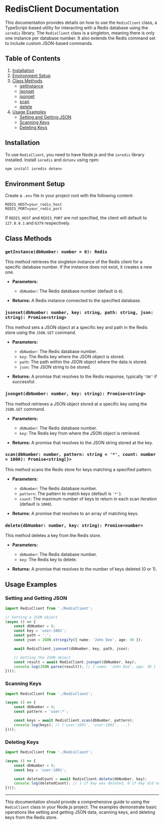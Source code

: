 # RedisClient Documentation

This documentation provides details on how to use the `RedisClient` class, a TypeScript-based utility for interacting with a Redis database using the `ioredis` library. The `RedisClient` class is a singleton, meaning there is only one instance per database number. It also extends the Redis command set to include custom JSON-based commands.

## Table of Contents
1. [Installation](#installation)
2. [Environment Setup](#environment-setup)
3. [Class Methods](#class-methods)
    - [getInstance](#getInstance)
    - [jsonset](#jsonset)
    - [jsonget](#jsonget)
    - [scan](#scan)
    - [delete](#delete)
4. [Usage Examples](#usage-examples)
    - [Setting and Getting JSON](#setting-and-getting-json)
    - [Scanning Keys](#scanning-keys)
    - [Deleting Keys](#deleting-keys)

## Installation

To use `RedisClient`, you need to have Node.js and the `ioredis` library installed. Install `ioredis` and `dotenv` using npm:

```bash
npm install ioredis dotenv
```

## Environment Setup

Create a `.env` file in your project root with the following content:

```
REDIS_HOST=your_redis_host
REDIS_PORT=your_redis_port
```

If `REDIS_HOST` and `REDIS_PORT` are not specified, the client will default to `127.0.0.1` and `6379` respectively.

## Class Methods

### `getInstance(dbNumber: number = 0): Redis`

This method retrieves the singleton instance of the Redis client for a specific database number. If the instance does not exist, it creates a new one.

- **Parameters:**
  - `dbNumber`: The Redis database number (default is `0`).

- **Returns:** A Redis instance connected to the specified database.

### `jsonset(dbNumber: number, key: string, path: string, json: string): Promise<string>`

This method sets a JSON object at a specific key and path in the Redis store using the `JSON.SET` command.

- **Parameters:**
  - `dbNumber`: The Redis database number.
  - `key`: The Redis key where the JSON object is stored.
  - `path`: The path within the JSON object where the data is stored.
  - `json`: The JSON string to be stored.

- **Returns:** A promise that resolves to the Redis response, typically `"OK"` if successful.

### `jsonget(dbNumber: number, key: string): Promise<string>`

This method retrieves a JSON object stored at a specific key using the `JSON.GET` command.

- **Parameters:**
  - `dbNumber`: The Redis database number.
  - `key`: The Redis key from where the JSON object is retrieved.

- **Returns:** A promise that resolves to the JSON string stored at the key.

### `scan(dbNumber: number, pattern: string = '*', count: number = 1000): Promise<string[]>`

This method scans the Redis store for keys matching a specified pattern.

- **Parameters:**
  - `dbNumber`: The Redis database number.
  - `pattern`: The pattern to match keys (default is `'*'`).
  - `count`: The maximum number of keys to return in each scan iteration (default is `1000`).

- **Returns:** A promise that resolves to an array of matching keys.

### `delete(dbNumber: number, key: string): Promise<number>`

This method deletes a key from the Redis store.

- **Parameters:**
  - `dbNumber`: The Redis database number.
  - `key`: The Redis key to delete.

- **Returns:** A promise that resolves to the number of keys deleted (0 or 1).

## Usage Examples

### Setting and Getting JSON

```typescript
import RedisClient from './RedisClient';

// Setting a JSON object
(async () => {
    const dbNumber = 0;
    const key = 'user:1001';
    const path = '.';
    const json = JSON.stringify({ name: 'John Doe', age: 30 });

    await RedisClient.jsonset(dbNumber, key, path, json);

    // Getting the JSON object
    const result = await RedisClient.jsonget(dbNumber, key);
    console.log(JSON.parse(result)); // { name: 'John Doe', age: 30 }
})();
```

### Scanning Keys

```typescript
import RedisClient from './RedisClient';

(async () => {
    const dbNumber = 0;
    const pattern = 'user:*';

    const keys = await RedisClient.scan(dbNumber, pattern);
    console.log(keys); // ['user:1001', 'user:1002', ...]
})();
```

### Deleting Keys

```typescript
import RedisClient from './RedisClient';

(async () => {
    const dbNumber = 0;
    const key = 'user:1001';

    const deletedCount = await RedisClient.delete(dbNumber, key);
    console.log(deletedCount); // 1 if key was deleted, 0 if key did not exist
})();
```

---

This documentation should provide a comprehensive guide to using the `RedisClient` class in your Node.js project. The examples demonstrate basic operations like setting and getting JSON data, scanning keys, and deleting keys from the Redis store.

